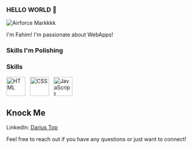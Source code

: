 ### HELLO WORLD 👋
![Airforce Markkkk](https://media.giphy.com/media/v1.Y2lkPTc5MGI3NjExdHlya2pvcmpuOGMycHRpeTAxODI0YXVidzhtaGNrY2Y5dGZmaXhqaCZlcD12MV9pbnRlcm5hbF9naWZfYnlfaWQmY3Q9Zw/vTxWtmX2b0oH6/giphy.gif)

I'm Fahim! I'm passionate about WebApps!

### Skills I'm Polishing

### Skills

<img src="https://github.com/DevPentakill/DevPentakill/assets/155483224/0657581f-d8fa-4380-981c-e60e20467acf" alt="HTML" width="50" height="50"> &nbsp;
<img src="[https://example.com/css_logo.png](https://github.com/DevPentakill/DevPentakill/assets/155483224/cbe676e9-a06a-4420-b90e-87a688bab02c)" alt="CSS" width="50" height="50"> &nbsp;
<img src="[https://example.com/javascript_logo.png](https://github.com/DevPentakill/DevPentakill/assets/155483224/e5b4525e-f875-4355-b527-23aa0239257c)" alt="JavaScript" width="50" height="50">


<!--![HTML](https://github.com/DevPentakill/DevPentakill/assets/155483224/0657581f-d8fa-4380-981c-e60e20467acf) &nbsp; ![CSS](https://github.com/DevPentakill/DevPentakill/assets/155483224/cbe676e9-a06a-4420-b90e-87a688bab02c) &nbsp; ![JS](https://github.com/DevPentakill/DevPentakill/assets/155483224/e5b4525e-f875-4355-b527-23aa0239257c) -->

## Knock Me

LinkedIn: [Darius Top](https://www.linkedin.com/in/darius-top-bd/)

Feel free to reach out if you have any questions or just want to connect!
